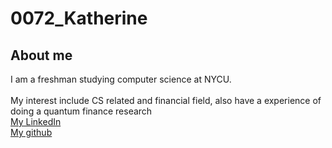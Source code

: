 # 0072_Katherine

## About me

I am a freshman studying computer science at NYCU.  
</br>
My interest include CS related and financial field, also have a experience of doing a quantum finance research
</br>
[My LinkedIn](www.linkedin.com/in/katherine-liu-a0474228b)
</br>
[My github](https://github.com/xian208)
